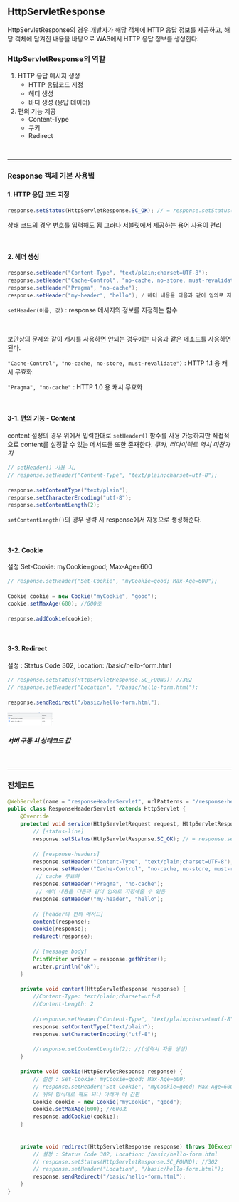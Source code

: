 ## HttpServletResponse

HttpServletResponse의 경우 개발자가 해당 객체에 HTTP 응답 정보를 제공하고, 해당 객체에 담겨진 내용을 바탕으로
WAS에서 HTTP 응답 정보를 생성한다.

### HttpServletResponse의 역할

1. HTTP 응답 메시지 생성
   - HTTP 응답코드 지정
   - 헤더 생성
   - 바디 생성 (응답 데이터)
2. 편의 기능 제공
   - Content-Type
   - 쿠키
   - Redirect

<br>

---

### Response 객체 기본 사용법

#### 1. HTTP 응답 코드 지정

```java
response.setStatus(HttpServletResponse.SC_OK); // = response.setStatus(200);
```

상태 코드의 경우 번호를 입력해도 됨 그러나 서블릿에서 제공하는 용어 사용이 편리

<br>

#### 2. 헤더 생성

```java
response.setHeader("Content-Type", "text/plain;charset=UTF-8");
response.setHeader("Cache-Control", "no-cache, no-store, must-revalidate");
response.setHeader("Pragma", "no-cache");
response.setHeader("my-header", "hello"); / 헤더 내용을 다음과 같이 임의로 지정해줄 수 있음
```

`setHeader(이름, 값)` : response 메시지의 정보를 지정하는 함수

<br>

보안상의 문제와 같이 캐시를 사용하면 안되는 경우에는 다음과 같은 메소드를 사용하면 된다.

`"Cache-Control", "no-cache, no-store, must-revalidate")` : HTTP 1.1 용 캐시 무효화

`"Pragma", "no-cache"` : HTTP 1.0 용 캐시 무효화

<br>

#### 3-1. 편의 기능 - Content

content 설정의 경우 위에서 입력한대로 `setHeader()` 함수를 사용 가능하지만 직접적으로 content를 설정할 수 있는 메서드들 또한 존재한다. _쿠키, 리다이렉트 역시 마찬가지_

```java
// setHeader() 사용 시,
// response.setHeader("Content-Type", "text/plain;charset=utf-8");

response.setContentType("text/plain");
response.setCharacterEncoding("utf-8");
response.setContentLength(2);
```

`setContentLength()`의 경우 생략 시 response에서 자동으로 생성해준다.

<br>

#### 3-2. Cookie

설정 Set-Cookie: myCookie=good; Max-Age=600

```java
// response.setHeader("Set-Cookie", "myCookie=good; Max-Age=600");

Cookie cookie = new Cookie("myCookie", "good");
cookie.setMaxAge(600); //600초

response.addCookie(cookie);
```

<br>

#### 3-3. Redirect

설정 : Status Code 302, Location: /basic/hello-form.html

```java
// response.setStatus(HttpServletResponse.SC_FOUND); //302
// response.setHeader("Location", "/basic/hello-form.html");

response.sendRedirect("/basic/hello-form.html");
```

<img src="/assets/Servlet/redirect_status.png" width="20%" height="20%"/>

##### 서버 구동 시 상태코드 값

<br>

---

### 전체코드

```java
@WebServlet(name = "responseHeaderServlet", urlPatterns = "/response-header")
public class ResponseHeaderServlet extends HttpServlet {
    @Override
    protected void service(HttpServletRequest request, HttpServletResponse response) throws ServletException, IOException {
        // [status-line]
        response.setStatus(HttpServletResponse.SC_OK); // = response.setStatus(200);

        // [response-headers]
        response.setHeader("Content-Type", "text/plain;charset=UTF-8");
        response.setHeader("Cache-Control", "no-cache, no-store, must-revalidate");
         // cache 무효화
        response.setHeader("Pragma", "no-cache");
         // 헤더 내용을 다음과 같이 임의로 지정해줄 수 있음
        response.setHeader("my-header", "hello");

        // [header의 편의 메서드]
        content(response);
        cookie(response);
        redirect(response);

        // [message body]
        PrintWriter writer = response.getWriter();
        writer.println("ok");
    }

    private void content(HttpServletResponse response) {
        //Content-Type: text/plain;charset=utf-8
        //Content-Length: 2

        //response.setHeader("Content-Type", "text/plain;charset=utf-8");
        response.setContentType("text/plain");
        response.setCharacterEncoding("utf-8");

        //response.setContentLength(2); //(생략시 자동 생성)
    }

    private void cookie(HttpServletResponse response) {
        // 설정 : Set-Cookie: myCookie=good; Max-Age=600;
        // response.setHeader("Set-Cookie", "myCookie=good; Max-Age=600");
        // 위의 방식대로 해도 되나 아래가 더 간편
        Cookie cookie = new Cookie("myCookie", "good");
        cookie.setMaxAge(600); //600초
        response.addCookie(cookie);
    }


    private void redirect(HttpServletResponse response) throws IOException {
        // 설정 : Status Code 302, Location: /basic/hello-form.html
        // response.setStatus(HttpServletResponse.SC_FOUND); //302
        // response.setHeader("Location", "/basic/hello-form.html");
        response.sendRedirect("/basic/hello-form.html");
    }
}
```
